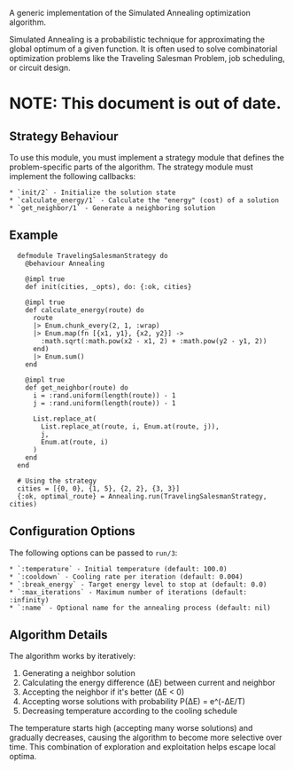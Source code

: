   A generic implementation of the Simulated Annealing optimization algorithm.

  Simulated Annealing is a probabilistic technique for approximating the global optimum
  of a given function. It is often used to solve combinatorial optimization problems
  like the Traveling Salesman Problem, job scheduling, or circuit design.

  # NOTE: This document is out of date.

  ## Strategy Behaviour

  To use this module, you must implement a strategy module that defines the problem-specific
  parts of the algorithm. The strategy module must implement the following callbacks:

    * `init/2` - Initialize the solution state
    * `calculate_energy/1` - Calculate the "energy" (cost) of a solution
    * `get_neighbor/1` - Generate a neighboring solution

  ## Example

      defmodule TravelingSalesmanStrategy do
        @behaviour Annealing

        @impl true
        def init(cities, _opts), do: {:ok, cities}

        @impl true
        def calculate_energy(route) do
          route
          |> Enum.chunk_every(2, 1, :wrap)
          |> Enum.map(fn [{x1, y1}, {x2, y2}] ->
            :math.sqrt(:math.pow(x2 - x1, 2) + :math.pow(y2 - y1, 2))
          end)
          |> Enum.sum()
        end

        @impl true
        def get_neighbor(route) do
          i = :rand.uniform(length(route)) - 1
          j = :rand.uniform(length(route)) - 1

          List.replace_at(
            List.replace_at(route, i, Enum.at(route, j)),
            j,
            Enum.at(route, i)
          )
        end
      end

      # Using the strategy
      cities = [{0, 0}, {1, 5}, {2, 2}, {3, 3}]
      {:ok, optimal_route} = Annealing.run(TravelingSalesmanStrategy, cities)

  ## Configuration Options

  The following options can be passed to `run/3`:

    * `:temperature` - Initial temperature (default: 100.0)
    * `:cooldown` - Cooling rate per iteration (default: 0.004)
    * `:break_energy` - Target energy level to stop at (default: 0.0)
    * `:max_iterations` - Maximum number of iterations (default: :infinity)
    * `:name` - Optional name for the annealing process (default: nil)

  ## Algorithm Details

  The algorithm works by iteratively:
  1. Generating a neighbor solution
  2. Calculating the energy difference (ΔE) between current and neighbor
  3. Accepting the neighbor if it's better (ΔE < 0)
  4. Accepting worse solutions with probability P(ΔE) = e^(-ΔE/T)
  5. Decreasing temperature according to the cooling schedule

  The temperature starts high (accepting many worse solutions) and gradually
  decreases, causing the algorithm to become more selective over time. This
  combination of exploration and exploitation helps escape local optima.
